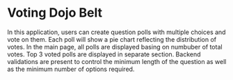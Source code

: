 <h1> Voting Dojo Belt</h1>
<p>In this application, users can create question polls with multiple choices and vote on them. Each poll will show a pie chart reflecting the distribution of votes.
In the main page, all polls are displayed basing on numbuber of total votes. Top 3 voted polls are displayed in separate section. Backend validations are present to control the minimum 
length of the question as well as the minimum number of options required.
</p>

